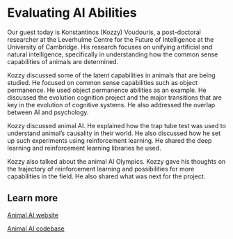 # Evaluating AI Abilities 

Our guest today is Konstantinos (Kozzy) Voudouris, a post-doctoral researcher at the Leverhulme Centre for the Future of Intelligence at the University of Cambridge. His research focuses on unifying artificial and natural intelligence, specifically in understanding how the common sense capabilities of animals are determined.

Kozzy discussed some of the latent capabilities in animals that are being studied. He focused on common sense capabilities such as object permanence. He used object permanence abilities as an example. He discussed the evolution cognition project and the major transitions that are key in the evolution of cognitive systems. He also addressed the overlap between AI and psychology.

Kozzy discussed animal AI. He explained how the trap tube test was used to understand animal’s causality in their world. He also discussed how he set up such experiments using reinforcement learning. He shared the deep learning and reinforcement learning libraries he used. 

Kozzy also talked about the animal AI Olympics. Kozzy gave his thoughts on the trajectory of reinforcement learning and possibilities for more capabilities in the field. He also shared what was next for the project.


## Learn more

[Animal AI website](https://sites.google.com/csah.cam.ac.uk/animalai/)

[Animal AI codebase](https://github.com/Kinds-of-Intelligence-CFI/animal-ai)

